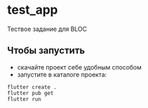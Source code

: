 # test_app

Тествое задание для BLOC

## Чтобы запустить

- скачайте проект себе удобным способом
- запустите в каталоге проекта: 
```
flutter create .
flutter pub get
flutter run
```
